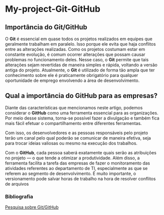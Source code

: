# My-project-Git-GitHub

## Importância do Git/GitHub

O **Git** é essencial em quase todos os projetos realizados em equipes que geralmente trabalham em paralelo. Isso porque ele evita que haja conflitos entre as alterações realizadas. Como os projetos costumam estar em constante evolução, é comum ocorrer alterações que possam causar problemas no funcionamento deles. Nesse caso, o **Git** permite que tais alterações sejam revertidas de maneira simples e rápida, voltando a versão antiga do projeto. Atualmente, o **Git** é utilizado de forma tão ampla que ter conhecimento sobre ele é praticamente obrigatório para qualquer oportunidade de emprego envolvendo a área de desenvolvimento.

## Qual a importância do GitHub para as empresas?

Diante das características que mencionamos neste artigo, podemos considerar o **GitHub** como uma ferramenta essencial para as organizações. Por meio desse sistema, torna-se possível fazer a divulgação e também fica mais fácil efetuar o compartilhamento entre diferentes ferramentas. 

Com isso, os desenvolvedores e as pessoas responsáveis pelo projeto terão um canal pelo qual poderão se comunicar de maneira efetiva, seja para trocar ideias valiosas ou mesmo na execução dos trabalhos.

Com o **GitHub**, cada pessoa saberá exatamente quais serão as atribuições no projeto — o que tende a otimizar a produtividade. Além disso, a ferramenta facilita a tarefa das empresas de fazer o monitoramento das atividades referentes ao departamento de TI, especialmente as que se referem ao segmento de desenvolvimento. É muito importante, o versionamento pode salvar horas de trabalho na hora de resolver conflitos de arquivos


### Bibliografia

[Pesquisa sobre Git/GitHub](https://coodesh.com/blog/dicionario/o-que-e-git/)
